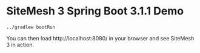 SiteMesh 3 Spring Boot 3.1.1 Demo
=======================================

```
../gradlew bootRun
```


You can then load http://localhost:8080/ in your browser and see SiteMesh 3 in action.